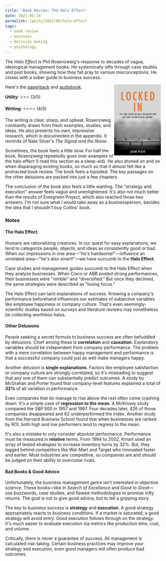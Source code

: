 ```yaml
---
title: 'Book Review: The Halo Effect'
date: 2021-05-14
permalink: /posts/2021/05/halo-effect
tags:
  - book review
  - business
  - decision making
  - psychology
---
```


*The Halo Effect* is Phil Rosenzweig's response to decades of vague, ideological management books. He systemically sifts through case studies and past books, showing how they fall pray to various misconceptions. He closes with a sober guide to business success.

<img align="right" width="30%" src="/images/books/locked_in.jpg">

Here's the [paperback](https://www.amazon.com/Halo-Effect-Business-Delusions-Managers/dp/1476784035) and [audiobook](https://www.audible.com/pd/The-Halo-Effect-Audiobook/B002UZX5AA).

**Utility**: ⭐⭐⭐ (3/5)

**Writing**: ⭐⭐⭐⭐ (4/5)

The writing is clear, sharp, and upbeat. Rosenzweig constantly draws from fresh examples, studies, and ideas. He also presents his own, impressive research, which is documented in the appendix. It reminds of Nate Silver's *The Signal and the Noise*.

Sometimes, the book feels a little slow. For half the book, Rosenzweig repeatedly goes over examples of the halo effect (I read this section as a sleep-aid). He also droned on and on when disparaging existing books, so much so that it almost felt like a protracted book review. The book feels a lopsided. The key passages on the other delusions are packed into just a few chapters.

The conclusion of the book also feels a little wanting. The "strategy and execution" answer feels vague and unenlightened. It's also not much better than the results of Evergreen Project, which also reached those two answers. I'm not sure what I would take away as a businessperson, besides the idea that I shouldn't buy Collins' book.

### Notes

#### The Halo Effect

Humans are rationalizing creatures. In our quest for easy explanations, we tend to categorize people, objects, and ideas as consistently good or bad. When our impressions in one area—"he's handsome!"—influence an unrelated area—"he's also smart!"—we have succumb to the **Halo Effect**.

Case studies and management guides succumb to the Halo Effect when they analyze businesses. When Cisco or ABB posted strong performances, their businesses were "nimble" and "diversified." But once they declined, the same strategies were described as "losing focus."

The Halo Effect can taint explanations of success. Knowing a company's performance beforehand influences our estimates of subjective variables like employee happiness or company culture. That's even seemingly-scientific studies based on surveys and literature reviews may nonetheless be collecting worthless halos.

#### Other Delusions

People seeking a secret formula to business success are often befuddled by delusions. Chief among these is **correlation** and **causation**. Explanatory variables should be independent from company performance. The problem with a mere correlation between happy management and performance is that a successful company could just as well make managers happy.

Another delusion is **single explanations**. Factors like employee satisfaction or company culture are strongly correlated, so it's misleading to suggest that any one of them can substantially predict outcomes. A study by McGrahan and Porter found that company-level features explained a total of **32%** of all variation in performance.

Even companies that do manage to rise above the rest often come crashing down. It's a simple case of **regression to the mean**. A McKinsey study compared the S&P 500 in 1957 and 1997. Four decades later, 426 of those companies disappeared and 62 underperformed the index. Another study from the Harvard Business School found that when businesses are ranked by ROI, both high and low performers tend to regress to the mean.

It's also a mistake to only consider absolute performance. Performance must be measured in **relative** terms. From 1994 to 2002, Kmart used an array of tested strategies to increase inventory turns by 32%. But, they lagged behind competitors like Wal-Mart and Target who innovated faster and earlier. Most industries are competitive, so companies are and should be judged on their ability to overcome rivals.

#### Bad Books & Good Advice

Unfortunately, the business management genre isn't interested in objective science. These books—like *In Search of Excellence* and *Good to Great*—use buzzwords, case studies, and flawed methodologies to promise lofty returns. The goal is not to give good advice, but to tell a gripping story.

The key to business success is **strategy** and **execution**. A good strategy appropriately reacts to business conditions. If a market is saturated, a good strategy will avoid entry. Good execution follows through on the strategy. It's much easier to evaluate execution via metrics like production time, cost, and volume.

Critically, there is never a guarantee of success. All management is calculated risk-taking. Certain business practices may improve your strategy and execution, even good managers will often produce bad outcomes.